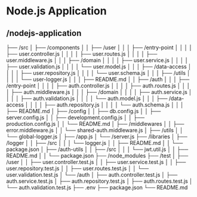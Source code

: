# Node.js Application

## /nodejs-application
├── /src
│   ├── /components
│   │   ├── /user
│   │   │   ├── /entry-point
│   │   │   │   ├── user.controller.js
│   │   │   │   ├── user.routes.js
│   │   │   │   ├── user.middleware.js
│   │   │   ├── /domain
│   │   │   │   ├── user.service.js
│   │   │   │   ├── user.validation.js
│   │   │   │   └── user.model.js
│   │   │   ├── /data-access
│   │   │   │   ├── user.repository.js
│   │   │   │   └── user.schema.js
│   │   │   ├── /utils
│   │   │   │   └── user-logger.js
│   │   │   ├── README.md
│   │   ├── /auth
│   │   │   ├── /entry-point
│   │   │   │   ├── auth.controller.js
│   │   │   │   ├── auth.routes.js
│   │   │   │   ├── auth.middleware.js
│   │   │   ├── /domain
│   │   │   │   ├── auth.service.js
│   │   │   │   ├── auth.validation.js
│   │   │   │   └── auth.model.js
│   │   │   ├── /data-access
│   │   │   │   ├── auth.repository.js
│   │   │   │   └── auth.schema.js
│   │   │   ├── README.md
│   ├── /config
│   │   ├── db.config.js
│   │   ├── server.config.js
│   │   ├── development.config.js
│   │   ├── production.config.js
│   │   └── README.md
│   ├── /middlewares
│   │   ├── error.middleware.js
│   │   └── shared-auth.middleware.js
│   ├── /utils
│   │   └── global-logger.js
│   ├── /app.js
│   └── /server.js
├── /libraries
│   ├── /logger
│   │   ├── /src
│   │   │   └── logger.js
│   │   ├── README.md
│   │   └── package.json
│   ├── /auth-utils
│   │   ├── /src
│   │   │   └── jwt.util.js
│   │   ├── README.md
│   │   └── package.json
├── /node_modules
├── /test
│   ├── /user
│   │   ├── user.controller.test.js
│   │   ├── user.service.test.js
│   │   ├── user.repository.test.js
│   │   ├── user.routes.test.js
│   │   └── user.validation.test.js
│   └── /auth
│       ├── auth.controller.test.js
│       ├── auth.service.test.js
│       ├── auth.repository.test.js
│       ├── auth.routes.test.js
│       └── auth.validation.test.js
├── .env
├── package.json
└── README.md
